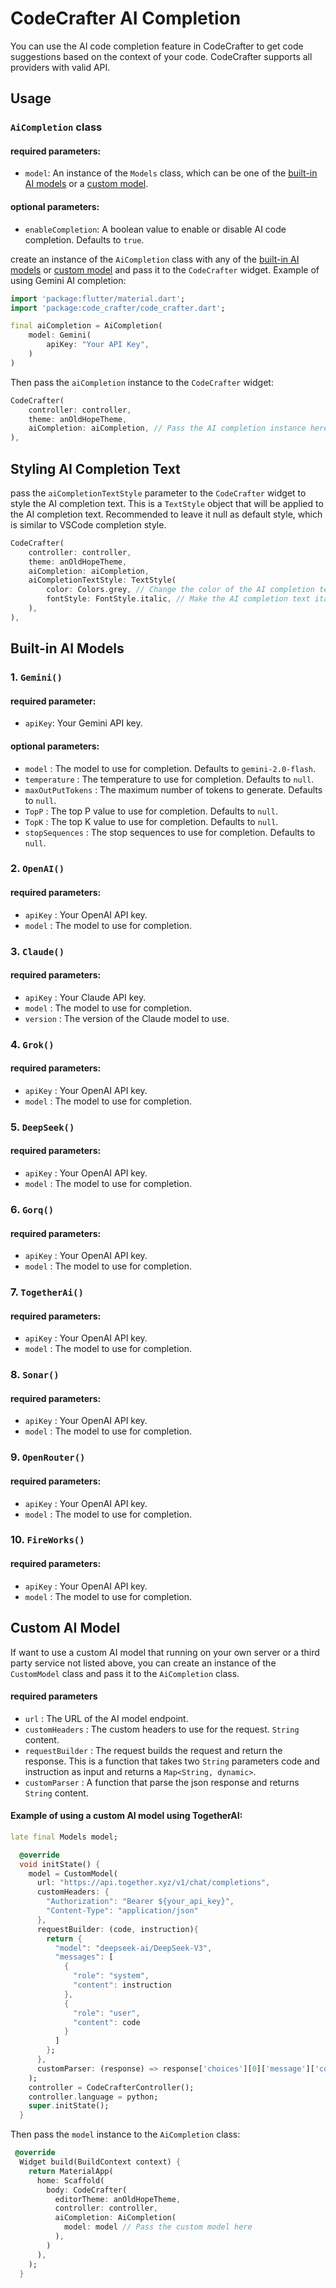 # CodeCrafter AI Completion

You can use the AI code completion feature in CodeCrafter to get code suggestions based on the context of your code. CodeCrafter supports all providers with valid API.

## Usage

### `AiCompletion` class
#### required parameters:
- `model`: An instance of the `Models` class, which can be one of the [built-in AI models](#built-in-ai-models) or a [custom model](#custom-ai-model).
#### optional parameters:
- `enableCompletion`: A boolean value to enable or disable AI code completion. Defaults to `true`.

create an instance of the `AiCompletion` class with any of the [built-in AI models](#built-in-ai-models) or [custom model](#custom-ai-model) and pass it to the `CodeCrafter` widget.
Example of using Gemini AI completion:

```dart
import 'package:flutter/material.dart';
import 'package:code_crafter/code_crafter.dart';

final aiCompletion = AiCompletion(
    model: Gemini(
        apiKey: "Your API Key",
    )
)
```

Then pass the `aiCompletion` instance to the `CodeCrafter` widget:

```dart
CodeCrafter(
    controller: controller,
    theme: anOldHopeTheme,
    aiCompletion: aiCompletion, // Pass the AI completion instance here
),
```

## Styling AI Completion Text
pass the `aiCompletionTextStyle` parameter to the `CodeCrafter` widget to style the AI completion text. This is a `TextStyle` object that will be applied to the AI completion text. Recommended to leave it null as default style, which is similar to VSCode completion style.

```dart
CodeCrafter(
    controller: controller,
    theme: anOldHopeTheme,
    aiCompletion: aiCompletion,
    aiCompletionTextStyle: TextStyle(
        color: Colors.grey, // Change the color of the AI completion text
        fontStyle: FontStyle.italic, // Make the AI completion text italic
    ),
),
```

## Built-in AI Models

### 1. `Gemini()`
#### required parameter:
- `apiKey`: Your Gemini API key.
#### optional parameters:
- `model` : The model to use for completion. Defaults to `gemini-2.0-flash`.
- `temperature` : The temperature to use for completion. Defaults to `null`.
- `maxOutPutTokens` : The maximum number of tokens to generate. Defaults to `null`.
- `TopP` : The top P value to use for completion. Defaults to `null`.
- `TopK` : The top K value to use for completion. Defaults to `null`.
- `stopSequences` : The stop sequences to use for completion. Defaults to `null`.

### 2. `OpenAI()`
#### required parameters:
- `apiKey` : Your OpenAI API key.
- `model` : The model to use for completion.

### 3. `Claude()`
#### required parameters:
- `apiKey` : Your Claude API key.
- `model` : The model to use for completion.
- `version` : The version of the Claude model to use.

### 4. `Grok()`
#### required parameters:
- `apiKey` : Your OpenAI API key.
- `model` : The model to use for completion.

### 5. `DeepSeek()`
#### required parameters:
- `apiKey` : Your OpenAI API key.
- `model` : The model to use for completion.

### 6. `Gorq()`
#### required parameters:
- `apiKey` : Your OpenAI API key.
- `model` : The model to use for completion.

### 7. `TogetherAi()`
#### required parameters:
- `apiKey` : Your OpenAI API key.
- `model` : The model to use for completion.

### 8. `Sonar()`
#### required parameters:
- `apiKey` : Your OpenAI API key.
- `model` : The model to use for completion.

### 9. `OpenRouter()`
#### required parameters:
- `apiKey` : Your OpenAI API key.
- `model` : The model to use for completion.

### 10. `FireWorks()`
#### required parameters:
- `apiKey` : Your OpenAI API key.
- `model` : The model to use for completion.

## Custom AI Model

If want to use a custom AI model that running on your own server or a third party service not listed above, you can create an instance of the `CustomModel` class and pass it to the `AiCompletion` class. 

#### required parameters
- `url` : The URL of the AI model endpoint.
- `customHeaders` : The custom headers to use for the request.
`String` content.
- `requestBuilder` : The request builds the request and return the response. This is a function that takes two `String` parameters code and instruction as input and returns a `Map<String, dynamic>`.
- `customParser` : A function that parse the json response and returns `String` content.

#### Example of using a custom AI model using TogetherAI:

```dart
late final Models model;

  @override
  void initState() {
    model = CustomModel(
      url: "https://api.together.xyz/v1/chat/completions",
      customHeaders: {
        "Authorization": "Bearer ${your_api_key}",
        "Content-Type": "application/json"
      },
      requestBuilder: (code, instruction){
        return {
          "model": "deepseek-ai/DeepSeek-V3",
          "messages": [
            {
              "role": "system",
              "content": instruction
            },
            {
              "role": "user",
              "content": code
            }
          ]
        };
      },
      customParser: (response) => response['choices'][0]['message']['content']
    );
    controller = CodeCrafterController();
    controller.language = python;
    super.initState();
  }
```
Then pass the `model` instance to the `AiCompletion` class:

```dart
 @override
  Widget build(BuildContext context) {
    return MaterialApp(
      home: Scaffold(
        body: CodeCrafter(
          editorTheme: anOldHopeTheme,
          controller: controller,
          aiCompletion: AiCompletion(
            model: model // Pass the custom model here
          ),
        )
      ),
    );
  }
```
